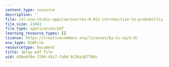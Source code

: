 ```yaml
---
content_type: resource
description: ''
file: /ol-ocw-studio-app/courses/res-6-012-introduction-to-probability-spring-2018/d5bedf0ef29643c7fa8db126a16778dc_Xa6-qJvZkUg.pdf
file_size: 11841
file_type: application/pdf
learning_resource_types: []
license: https://creativecommons.org/licenses/by-nc-sa/4.0/
ocw_type: OCWFile
resourcetype: Document
title: 3play pdf file
uid: d5bedf0e-f296-43c7-fa8d-b126a16778dc
---
```

